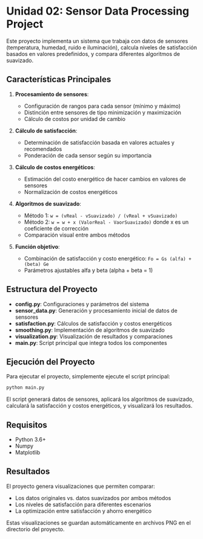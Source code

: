 
# Unidad 02: Sensor Data Processing Project

Este proyecto implementa un sistema que trabaja con datos de sensores (temperatura, humedad, ruido e iluminación), calcula niveles de satisfacción basados en valores predefinidos, y compara diferentes algoritmos de suavizado.

## Características Principales

1. **Procesamiento de sensores**:
   - Configuración de rangos para cada sensor (mínimo y máximo)
   - Distinción entre sensores de tipo minimización y maximización
   - Cálculo de costos por unidad de cambio

2. **Cálculo de satisfacción**:
   - Determinación de satisfacción basada en valores actuales y recomendados
   - Ponderación de cada sensor según su importancia

3. **Cálculo de costos energéticos**:
   - Estimación del costo energético de hacer cambios en valores de sensores
   - Normalización de costos energéticos

4. **Algoritmos de suavizado**:
   - Método 1: `w = (vReal - vSuavizado) / (vReal + vSuavizado)`
   - Método 2: `w = w + x (ValorReal - VaorSuavizado)` donde x es un coeficiente de corrección
   - Comparación visual entre ambos métodos

5. **Función objetivo**:
   - Combinación de satisfacción y costo energético: `Fo = Gs (alfa) + (beta) Ge`
   - Parámetros ajustables alfa y beta (alpha + beta = 1)

## Estructura del Proyecto

- **config.py**: Configuraciones y parámetros del sistema
- **sensor_data.py**: Generación y procesamiento inicial de datos de sensores
- **satisfaction.py**: Cálculos de satisfacción y costos energéticos
- **smoothing.py**: Implementación de algoritmos de suavizado
- **visualization.py**: Visualización de resultados y comparaciones
- **main.py**: Script principal que integra todos los componentes

## Ejecución del Proyecto

Para ejecutar el proyecto, simplemente ejecute el script principal:

```bash
python main.py
```

El script generará datos de sensores, aplicará los algoritmos de suavizado, calculará la satisfacción y costos energéticos, y visualizará los resultados.

## Requisitos

- Python 3.6+
- Numpy
- Matplotlib

## Resultados

El proyecto genera visualizaciones que permiten comparar:
- Los datos originales vs. datos suavizados por ambos métodos
- Los niveles de satisfacción para diferentes escenarios
- La optimización entre satisfacción y ahorro energético

Estas visualizaciones se guardan automáticamente en archivos PNG en el directorio del proyecto.
